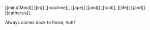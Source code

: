 [[mind|Mind]] [[in]] [[machine]], [[ape]] [[and]] [[tool]], [[life]] [[and]] [[catharsis]]. 

Always comes back to those, huh?
